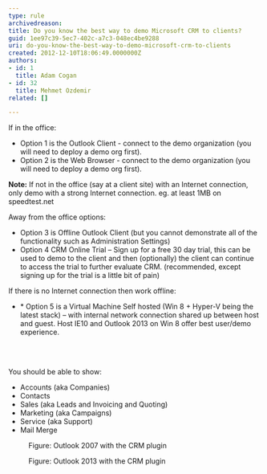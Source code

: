 ```yaml
---
type: rule
archivedreason: 
title: Do you know the best way to demo Microsoft CRM to clients?
guid: 1ee97c39-5ec7-402c-a7c3-048ec4be9288
uri: do-you-know-the-best-way-to-demo-microsoft-crm-to-clients
created: 2012-12-10T18:06:49.0000000Z
authors:
- id: 1
  title: Adam Cogan
- id: 32
  title: Mehmet Ozdemir
related: []

---
```



<p>If in the office&#58;</p>
                <ul>
                    <li>Option 1 is the Outlook Client - connect to the demo organization (you will need to deploy a demo org first).</li>
                    <li>Option 2 is the Web Browser - connect to the demo organization (you will need to deploy a demo org first).</li>
                </ul>
                <p><strong>Note&#58;</strong> If not in the office (say at a client site) with an Internet connection, only demo with a strong Internet connection. eg. at least 1MB on speedtest.net</p>
                <p>Away from the office options&#58;</p>
                <ul>
                    <li>Option 3 is Offline Outlook Client (but you cannot demonstrate all of the functionality such as Administration Settings)</li>
                    <li>Option 4 CRM Online Trial – Sign up for a free 30 day trial, this can be used to demo to the client and then (optionally) the client can continue to access the trial to further evaluate CRM. (recommended, except signing up for the trial is a little bit of pain)</li>
                </ul>
                <p>If there is no Internet connection then work offline&#58;</p>
                <ul>
                    <li>* Option 5 is a Virtual Machine Self hosted (Win 8 + Hyper-V being the latest stack) – with internal network connection shared up between host and guest. Host IE10 and Outlook 2013 on Win 8 offer best user/demo experience.</li>
                </ul>
<br><excerpt class='endintro'></excerpt><br>
<p>You should be able to show&#58;</p>
                <ul>
                    <li>Accounts (aka Companies)</li>
                    <li>Contacts</li>
                    <li>Sales (aka Leads and Invoicing and Quoting)</li>
                    <li>Marketing (aka Campaigns)</li>
                    <li>Service (aka Support)</li>
                    <li>Mail Merge</li>
                </ul>
                <dl class="image">
                    <dt><img src="/SoftwareDevelopment/RulesToBetterCRMForDevelopers/PublishingImages/CRMscreenshot.jpg" alt="" /></dt>
                    <dd>Figure&#58; Outlook 2007 with the CRM plugin</dd>
                </dl>
                <dl class="image">
                    <dt><img src="/SoftwareDevelopment/RulesToBetterCRMForDevelopers/PublishingImages/CRM-2013-screenshot.jpg" alt="" /></dt>
                    <dd>Figure&#58; Outlook 2013 with the CRM plugin</dd>
                </dl>



